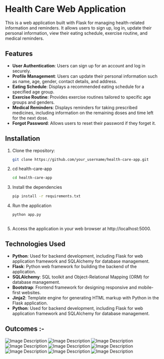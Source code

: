 # Health Care Web Application

This is a web application built with Flask for managing health-related information and reminders. It allows users to sign up, log in, update their personal information, view their eating schedule, exercise routine, and medical reminders.

## Features

- **User Authentication**: Users can sign up for an account and log in securely.
- **Profile Management**: Users can update their personal information such as name, age, gender, contact details, and address.
- **Eating Schedule**: Displays a recommended eating schedule for a specified age group.
- **Exercise Routine**: Provides exercise routines tailored to specific age groups and genders.
- **Medical Reminders**: Displays reminders for taking prescribed medicines, including information on the remaining doses and time left for the next dose.
- **Forgot Password**: Allows users to reset their password if they forget it.

## Installation

1. Clone the repository:

   ```bash
   git clone https://github.com/your_username/health-care-app.git

2. cd health-care-app
   ```bash
   cd health-care-app

3. Install the dependencies
   ```bash
   pip install -r requirements.txt
   
4. Run the application
   ```bash
   python app.py
  
5. Access the application in your web browser at http://localhost:5000.

  ## Technologies Used

  - **Python**: Used for backend development, including Flask for web application framework and SQLAlchemy for database management.
  - **Flask**: Python web framework for building the backend of the application.
  - **SQLAlchemy**: SQL toolkit and Object-Relational Mapping (ORM) for database management.
  - **Bootstrap**: Frontend framework for designing responsive and mobile-first websites.
  - **Jinja2**: Template engine for generating HTML markup with Python in the Flask application.
  - **Python**: Used for backend development, including Flask for web application framework and SQLAlchemy for database management.

   ## Outcomes :-
   
   ![Image Description](output/Screenshot%20(83).png)
   ![Image Description](output/Screenshot%20(84).png)
   ![Image Description](output/Screenshot%20(85).png)
   ![Image Description](output/Screenshot%20(86).png)
   ![Image Description](output/Screenshot%20(87).png)
   ![Image Description](output/Screenshot%20(88).png)
   ![Image Description](output/Screenshot%20(89).png)
   ![Image Description](output/Screenshot%20(90).png)
   ![Image Description](output/Screenshot%20(91).png)
   
 
